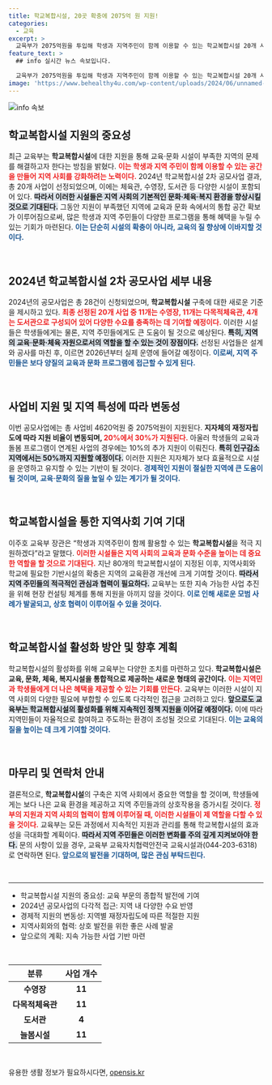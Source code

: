 ```yaml
---
title: 학교복합시설, 20곳 확충에 2075억 원 지원!
categories:
  - 교육
excerpt: >
  교육부가 2075억원을 투입해 학생과 지역주민이 함께 이용할 수 있는 학교복합시설 20개 사업을 선정했습니다. 체육관, 도서관 등 다양한 시설이 포함되어 지역사회 복지 향상에 기여할 것으로 기대됩니다. 클릭하여 더 많은 정보를 확인하세요!
feature_text: >
  ## info 실시간 뉴스 속보입니다.

  교육부가 2075억원을 투입해 학생과 지역주민이 함께 이용할 수 있는 학교복합시설 20개 사업을 선정했습니다. 체육관, 도서관 등 다양한 시설이 포함되어 지역사회 복지 향상에 기여할 것으로 기대됩니다. 클릭하여 더 많은 정보를 확인하세요!
image: 'https://www.behealthy4u.com/wp-content/uploads/2024/06/unnamed-file.png'
---
```


<p><img src="https://www.behealthy4u.com/wp-content/uploads/2024/06/unnamed-file.png" alt="info 속보" /></p>

<h2 data-ke-size="size26">학교복합시설 지원의 중요성</h2>

<p data-ke-size="size16">최근 교육부는 <b>학교복합시설</b>에 대한 지원을 통해 교육·문화 시설이 부족한 지역의 문제를 해결하고자 한다는 방침을 밝혔다. <b><span style="color: #ee2323;">이는 학생과 지역 주민이 함께 이용할 수 있는 공간을 만들어 지역 사회를 강화하려는 노력이다.</span></b> 2024년 학교복합시설 2차 공모사업 결과, 총 20개 사업이 선정되었으며, 이에는 체육관, 수영장, 도서관 등 다양한 시설이 포함되어 있다. <b><span style="background-color: #21538527;">따라서 이러한 시설들은 지역 사회의 기본적인 문화·체육·복지 환경을 향상시킬 것으로 기대된다.</span></b> 그동안 지원이 부족했던 지역에 교육과 문화 속에서의 통합 공간 확보가 이루어짐으로써, 많은 학생과 지역 주민들이 다양한 프로그램을 통해 혜택을 누릴 수 있는 기회가 마련된다. <b><span style="color: #1a5490;">이는 단순히 시설의 확충이 아니라, 교육의 질 향상에 이바지할 것이다.</span></b></p>

<p data-ke-size="size16">&nbsp;</p>

<h2 data-ke-size="size26">2024년 학교복합시설 2차 공모사업 세부 내용</h2>

<p data-ke-size="size16">2024년의 공모사업은 총 28건이 신청되었으며, <b>학교복합시설</b> 구축에 대한 새로운 기준을 제시하고 있다. <b><span style="color: #ee2323;">최종 선정된 20개 사업 중 11개는 수영장, 11개는 다목적체육관, 4개는 도서관으로 구성되어 있어 다양한 수요를 충족하는 데 기여할 예정이다.</span></b> 이러한 시설들은 학생들에게는 물론, 지역 주민들에게도 큰 도움이 될 것으로 예상된다. <b><span style="background-color: #21538527;">특히, 지역의 교육·문화·체육 자원으로서의 역할을 할 수 있는 것이 장점이다.</span></b> 선정된 사업들은 설계와 공사를 마친 후, 이르면 2026년부터 실제 운영에 들어갈 예정이다. <b><span style="color: #1a5490;">이로써, 지역 주민들은 보다 양질의 교육과 문화 프로그램에 접근할 수 있게 된다.</span></b></p>

<p data-ke-size="size16">&nbsp;</p>

<h2 data-ke-size="size26">사업비 지원 및 지역 특성에 따라 변동성</h2>

<p data-ke-size="size16">이번 공모사업에는 총 사업비 4620억원 중 2075억원이 지원된다. <b>지자체의 재정자립도에 따라 지원 비율이 변동되며, <span style="color: #ee2323;">20%에서 30%가 지원된다.</span></b> 아울러 학생들의 교육과 돌봄 프로그램이 연계된 사업의 경우에는 10%의 추가 지원이 이뤄진다. <b><span style="background-color: #21538527;">특히 인구감소지역에서는 50%까지 지원할 예정이다.</span></b> 이러한 지원은 지자체가 보다 효율적으로 시설을 운영하고 유지할 수 있는 기반이 될 것이다. <b><span style="color: #1a5490;">경제적인 지원이 절실한 지역에 큰 도움이 될 것이며, 교육·문화의 질을 높일 수 있는 계기가 될 것이다.</span></b></p>

<p data-ke-size="size16">&nbsp;</p>

<h2 data-ke-size="size26">학교복합시설을 통한 지역사회 기여 기대</h2>

<p data-ke-size="size16">이주호 교육부 장관은 “학생과 지역주민이 함께 활용할 수 있는 <b>학교복합시설</b>을 적극 지원하겠다”라고 말했다. <b><span style="color: #ee2323;">이러한 시설들은 지역 사회의 교육과 문화 수준을 높이는 데 중요한 역할을 할 것으로 기대된다.</span></b> 지난 80개의 학교복합시설이 지정된 이후, 지역사회와 학교에 필요한 기반시설의 확충은 지역의 교육환경 개선에 크게 기여할 것이다. <b><span style="background-color: #21538527;">따라서 지역 주민들의 적극적인 관심과 협력이 필요하다.</span></b> 교육부는 또한 지속 가능한 사업 추진을 위해 현장 컨설팅 체계를 통해 지원을 아끼지 않을 것이다. <b><span style="color: #1a5490;">이로 인해 새로운 모범 사례가 발굴되고, 상호 협력이 이루어질 수 있을 것이다.</span></b></p>

<p data-ke-size="size16">&nbsp;</p>

<h2 data-ke-size="size26">학교복합시설 활성화 방안 및 향후 계획</h2>

<p data-ke-size="size16">학교복합시설의 활성화를 위해 교육부는 다양한 조치를 마련하고 있다. <b>학교복합시설은 교육, 문화, 체육, 복지시설을 통합적으로 제공하는 새로운 형태의 공간이다.</b> <b><span style="color: #ee2323;">이는 지역민과 학생들에게 더 나은 혜택을 제공할 수 있는 기회를 만든다.</span></b> 교육부는 이러한 시설이 지역 사회의 다양한 필요에 부합할 수 있도록 다각적인 접근을 고려하고 있다. <b><span style="background-color: #21538527;">앞으로도 교육부는 학교복합시설의 활성화를 위해 지속적인 정책 지원을 이어갈 예정이다.</span></b> 이에 따라 지역민들이 자율적으로 참여하고 주도하는 환경이 조성될 것으로 기대된다. <b><span style="color: #1a5490;">이는 교육의 질을 높이는 데 크게 기여할 것이다.</span></b></p>

<p data-ke-size="size16">&nbsp;</p>

<h2 data-ke-size="size26">마무리 및 연락처 안내</h2>

<p data-ke-size="size16">결론적으로, <b>학교복합시설</b>의 구축은 지역 사회에서 중요한 역할을 할 것이며, 학생들에게는 보다 나은 교육 환경을 제공하고 지역 주민들과의 상호작용을 증가시킬 것이다. <b><span style="color: #ee2323;">정부의 지원과 지역 사회의 협력이 함께 이루어질 때, 이러한 시설들이 제 역할을 다할 수 있을 것이다.</span></b> 교육부는 모든 과정에서 지속적인 지원과 관리를 통해 학교복합시설의 효과성을 극대화할 계획이다. <b><span style="background-color: #21538527;">따라서 지역 주민들은 이러한 변화를 주의 깊게 지켜보아야 한다.</span></b> 문의 사항이 있을 경우, 교육부 교육자치협력안전국 교육시설과(044-203-6318)로 연락하면 된다. <b><span style="color: #1a5490;">앞으로의 발전을 기대하며, 많은 관심 부탁드린다.</span></b></p>

<p data-ke-size="size16">&nbsp;</p>

<hr>

<ul>
    <li>학교복합시설 지원의 중요성: 교육 부문의 종합적 발전에 기여</li>
    <li>2024년 공모사업의 다각적 접근: 지역 내 다양한 수요 반영</li>
    <li>경제적 지원의 변동성: 지역별 재정자립도에 따른 적절한 지원</li>
    <li>지역사회와의 협력: 상호 발전을 위한 좋은 사례 발굴</li>
    <li>앞으로의 계획: 지속 가능한 사업 기반 마련</li>
</ul>

<p data-ke-size="size16">&nbsp;</p>

<table style="width: 100%; border-collapse: collapse;">
    <thead>
        <tr>
            <th style="text-align: center; height: 30px;"><b>분류</b></th>
            <th style="text-align: center; height: 30px;"><b>사업 개수</b></th>
        </tr>
    </thead>
    <tbody>
        <tr>
            <td style="text-align: center; height: 17px;"><b>수영장</b></td>
            <td style="text-align: center; height: 17px;"><b>11</b></td>
        </tr>
        <tr>
            <td style="text-align: center; height: 17px;"><b>다목적체육관</b></td>
            <td style="text-align: center; height: 17px;"><b>11</b></td>
        </tr>
        <tr>
            <td style="text-align: center; height: 17px;"><b>도서관</b></td>
            <td style="text-align: center; height: 17px;"><b>4</b></td>
        </tr>
        <tr>
            <td style="text-align: center; height: 17px;"><b>늘봄시설</b></td>
            <td style="text-align: center; height: 17px;"><b>11</b></td>
        </tr>
    </tbody>
</table>

<p data-ke-size="size16">&nbsp;</p>
유용한 생활 정보가 필요하시다면, <a href="https://opensis.kr" rel="dofollow">opensis.kr</a>


